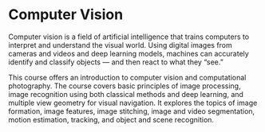 # Computer Vision

Computer vision is a field of artificial intelligence that trains computers to interpret and understand the visual world. Using digital images from cameras and videos and deep learning models, machines can accurately identify and classify objects — and then react to what they “see.”

This  course  offers  an  introduction  to computer vision  and computational photography.  The  course covers  basic  principles  of  image  processing, image  recognition using  both  classical  methods  and  deep  learning,  and multiple  view  geometry  for  visual navigation.  It explores the topics of image formation, image features, image stitching, image and video segmentation, motion estimation, tracking, and object and scene recognition.  

